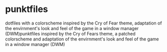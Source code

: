# punktfiles
dotfiles with a colorscheme inspired by the Cry of Fear theme, adaptation of the envirnment's look and feel of the game in a window manager (DWM)punktfiles inspired by the Cry of Fears theme, a patched colorscheme and adaptation of the envirnment's look and feel of the game in a window manager (DWM)
